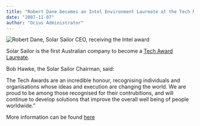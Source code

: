 ```yaml
---
title: "Robert Dane becomes an Intel Environment Laureate at the Tech Museum Awards"
date: "2007-11-07"
author: "Ocius Administrator"
---
```


![Robert Dane, Solar Sailor CEO, receiving the Intel award](http://solarsailor.com/wp-content/uploads/2012/01/TheTechAwardsRobertDane.jpg "TheTechAwardsRobertDane")

Solar Sailor is the first Australian company to become a [Tech Award Laureate](http://thetechawards.thetech.org/).

Bob Hawke, the Solar Sailor Chairman, said:

The Tech Awards are an incredible honour, recognising individuals and organisations whose ideas and execution are changing the world. We are proud to be among those recognised for their contrubitions, and will continue to develop solutions that improve the overall well being of people worldwide.”

More information can be found [here](http://www.gizmodo.com.au/2007/09/solar_sailor_first_aussie_tech/)
